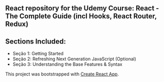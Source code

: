 ## React repository for the Udemy Course: React - The Complete Guide (incl Hooks, React Router, Redux)

## Sections Included:
- Seção 1: Getting Started
- Seção 2: Refreshing Next Generation JavaScript (Optional)
- Seção 3: Understanding the Base Features & Syntax

This project was bootstrapped with [Create React App](https://github.com/facebookincubator/create-react-app).

